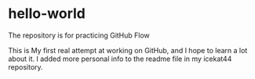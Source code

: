 # hello-world
The repository is for practicing GitHub Flow

This is My first real attempt at working on GitHub, and I hope to learn a lot about it. 
I added more personal info to the readme file in my icekat44 repository. 

